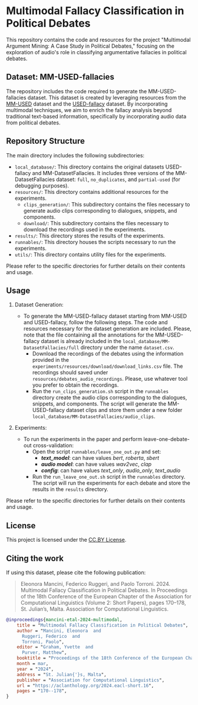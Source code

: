 # Multimodal Fallacy Classification in Political Debates

This repository contains the code and resources for the project "Multimodal Argument Mining: A Case Study in Political Debates," focusing on the exploration of audio's role in classifying argumentative fallacies in political debates.

## Dataset: MM-USED-fallacies

The repository includes the code required to generate the MM-USED-fallacies dataset. This dataset is created by leveraging resources from the [MM-USED](https://github.com/federicoruggeri/multimodal-am/tree/main/multimodal-dataset) dataset and the [USED-fallacy](https://github.com/pierpaologoffredo/IJCAI2022) dataset. By incorporating multimodal techniques, we aim to enrich the fallacy analysis beyond traditional text-based information, specifically by incorporating audio data from political debates.

## Repository Structure

The main directory includes the following subdirectories:

- `local_database/`: This directory contains the original datasets USED-fallacy and MM-DatasetFallacies. It includes three versions of the MM-DatasetFallacies dataset: `full`, `no_duplicates`, and `partial-used` (for debugging purposes).
- `resources/`: This directory contains additional resources for the experiments.
  - `clips_generation/`: This subdirectory contains the files necessary to generate audio clips corresponding to dialogues, snippets, and components.
  - `download/`: This subdirectory contains the files necessary to download the recordings used in the experiments.
- `results/`: This directory stores the results of the experiments.
- `runnables/`: This directory houses the scripts necessary to run the experiments.
- `utils/`: This directory contains utility files for the experiments.

Please refer to the specific directories for further details on their contents and usage.

## Usage

1. Dataset Generation:
   - To generate the MM-USED-fallacy dataset starting from MM-USED and USED-fallacy, follow the following steps. The code and resources necessary for the dataset generation are included. Please, note that the file containing all the annotations for the MM-USED-fallacy dataset is already included in the `local_database/MM-DatasetFallacies/full` directory under the name `dataset.csv`.
     - Download the recordings of the debates using the information provided in the `experiments/resources/download/download_links.csv` file. The recordings should saved under `resources/debates_audio_recordings`. Please, use whatever tool you prefer to obtain the recordings.
     - Run the `run_clips_generation.sh` script in the `runnables` directory create the audio clips corresponding to the dialogues, snippets, and components. The script will generate the MM-USED-fallacy dataset clips and store them under a new folder `local_database/MM-DatasetFallacies/audio_clips`.
     
2. Experiments:
   - To run the experiments in the paper and perform leave-one-debate-out cross-validation:
     - Open the script `runnables/leave_one_out.py` and set:
       - **_text_model_**: can have values _bert_, _roberta_, _sbert_
       - **_audio model_**: can have values _wav2vec_, _clap_
       - **_config_**: can have values _text_only_, _audio_only_, _text_audio_
     - Run the `run_leave_one_out.sh` script in the `runnables` directory. The script will run the experiments for each debate and store the results in the `results` directory.

Please refer to the specific directories for further details on their contents and usage.

## License

This project is licensed under the [CC.BY License](LICENSE). 


## Citing the work 
If using this dataset, please cite the following publication:

>   Eleonora Mancini, Federico Ruggeri, and Paolo Torroni. 2024. Multimodal Fallacy Classification in Political Debates. In Proceedings of the 18th Conference of the European Chapter of the Association for Computational Linguistics (Volume 2: Short Papers), pages 170–178, St. Julian’s, Malta. Association for Computational Linguistics.

```bibtex
@inproceedings{mancini-etal-2024-multimodal,
    title = "Multimodal Fallacy Classification in Political Debates",
    author = "Mancini, Eleonora  and
      Ruggeri, Federico  and
      Torroni, Paolo",
    editor = "Graham, Yvette  and
      Purver, Matthew",
    booktitle = "Proceedings of the 18th Conference of the European Chapter of the Association for Computational Linguistics (Volume 2: Short Papers)",
    month = mar,
    year = "2024",
    address = "St. Julian{'}s, Malta",
    publisher = "Association for Computational Linguistics",
    url = "https://aclanthology.org/2024.eacl-short.16",
    pages = "170--178",
}

```